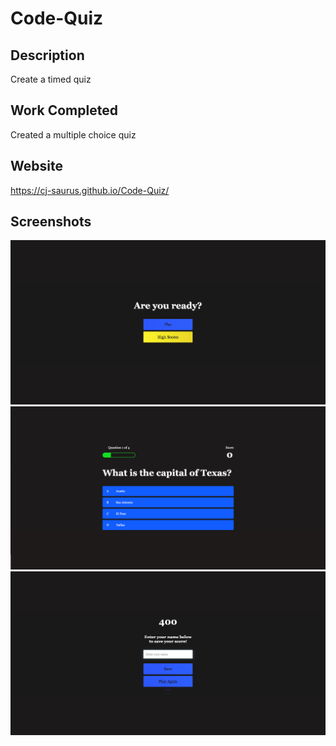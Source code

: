 # Code-Quiz

## Description

Create a timed quiz

## Work Completed

Created a multiple choice quiz

## Website

https://cj-saurus.github.io/Code-Quiz/

## Screenshots
<img src="./assets/images/Screenshot1.png"/>
<img src="./assets/images/Screenshot2.png"/>
<img src="./assets/images/Screenshot3.png"/>